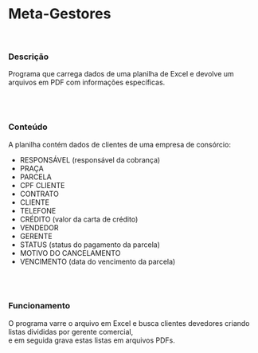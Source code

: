 <h1>Meta-Gestores</h1>
<br>
<h3>Descrição</h3>
<p>Programa que carrega dados de uma planilha de Excel e devolve um arquivos em PDF com informações específicas.<p>
<br>
<br>
<h3>Conteúdo</h3>
<p>A planilha contém dados de clientes de uma empresa de consórcio:<br>
<ul>
	<li>RESPONSÁVEL (responsável da cobrança)</li>
	<li>PRAÇA</li>
	<li>PARCELA</li>
	<li>CPF CLIENTE</li>
	<li>CONTRATO</li>
	<li>CLIENTE</li>
	<li>TELEFONE</li>
	<li>CRÉDITO (valor da carta de crédito)</li>
	<li>VENDEDOR</li>
	<li>GERENTE</li>
	<li>STATUS (status do pagamento da parcela)</li>
	<li>MOTIVO DO CANCELAMENTO</li>
	<li>VENCIMENTO (data do vencimento da parcela)</li>
</ul>
<br>
<br>
<h3>Funcionamento</h3>
<p>O programa varre o arquivo em Excel e busca clientes devedores criando listas divididas por gerente comercial,<BR>
e em seguida grava estas listas em arquivos PDFs.</p>